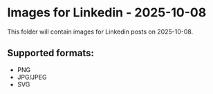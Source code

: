 # Images for Linkedin - 2025-10-08

This folder will contain images for Linkedin posts on 2025-10-08.

## Supported formats:
- PNG
- JPG/JPEG
- SVG
